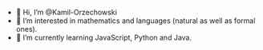 - 👋 Hi, I’m @Kamil-Orzechowski
- 👀 I’m interested in mathematics and languages (natural as well as formal ones).
- 🌱 I’m currently learning JavaScript, Python and Java.

<!---
Kamil-Orzechowski/Kamil-Orzechowski is a ✨ special ✨ repository because its `README.md` (this file) appears on your GitHub profile.
You can click the Preview link to take a look at your changes.
--->
